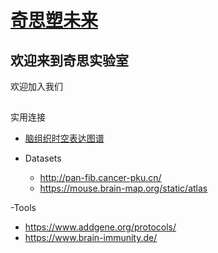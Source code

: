 # [奇思塑未来](https://chaselabigdb.github.io/home/)


## 欢迎来到奇思实验室

欢迎加入我们



## 

实用连接

- [脑组织时空表达图谱](https://twc-stanford.shinyapps.io/spatiotemporal_brain_map/)

- Datasets
  - http://pan-fib.cancer-pku.cn/
  - https://mouse.brain-map.org/static/atlas
    
-Tools
  - https://www.addgene.org/protocols/
  - https://www.brain-immunity.de/
